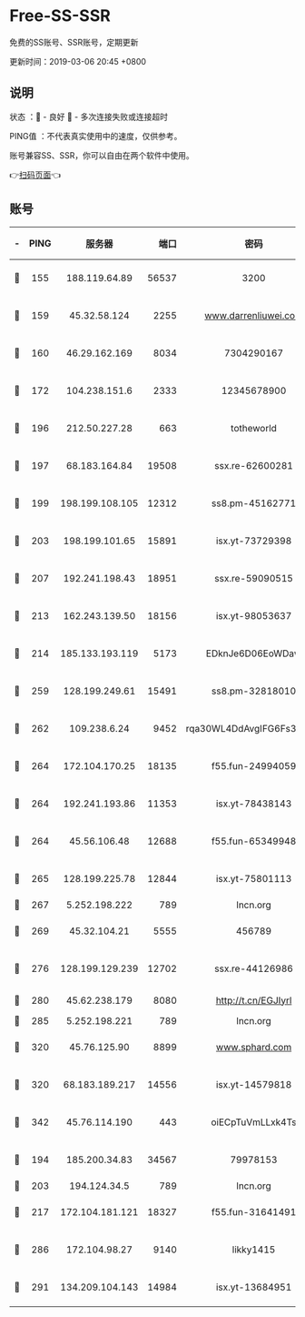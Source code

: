 # Free-SS-SSR

免费的SS账号、SSR账号，定期更新

更新时间：2019-03-06 20:45 +0800

## 说明

状态     ：🙂 - 良好 🙁 - 多次连接失败或连接超时

PING值   ：不代表真实使用中的速度，仅供参考。

账号兼容SS、SSR，你可以自由在两个软件中使用。

👉[扫码页面](https://liesauer.github.io/Free-SS-SSR/)👈

## 账号

|-|PING|服务器|端口|密码|加密方式|区域|
|:----:|:----:|:-----:|-----:|:----:|:----:|:----:|
|🙂|155|188.119.64.89|56537|3200|aes-256-cfb|RU|
|🙂|159|45.32.58.124|2255|www.darrenliuwei.com|aes-256-cfb|JP|
|🙂|160|46.29.162.169|8034|7304290167|aes-256-cfb|RU|
|🙂|172|104.238.151.6|2333|12345678900|aes-256-cfb|JP|
|🙂|196|212.50.227.28|663|totheworld|aes-256-cfb|US|
|🙂|197|68.183.164.84|19508|ssx.re-62600281|aes-256-cfb|US|
|🙂|199|198.199.108.105|12312|ss8.pm-45162771|aes-256-cfb|US|
|🙂|203|198.199.101.65|15891|isx.yt-73729398|aes-256-cfb|US|
|🙂|207|192.241.198.43|18951|ssx.re-59090515|aes-256-cfb|US|
|🙂|213|162.243.139.50|18156|isx.yt-98053637|aes-256-cfb|US|
|🙂|214|185.133.193.119|5173|EDknJe6D06EoWDaw|aes-256-cfb|US|
|🙂|259|128.199.249.61|15491|ss8.pm-32818010|aes-256-cfb|SG|
|🙂|262|109.238.6.24|9452|rqa30WL4DdAvgIFG6Fs3znzTa|aes-256-cfb|FR|
|🙂|264|172.104.170.25|18135|f55.fun-24994059|aes-256-cfb|SG|
|🙂|264|192.241.193.86|11353|isx.yt-78438143|aes-256-cfb|US|
|🙂|264|45.56.106.48|12688|f55.fun-65349948|aes-256-cfb|US|
|🙂|265|128.199.225.78|12844|isx.yt-75801113|aes-256-cfb|SG|
|🙂|267|5.252.198.222|789|lncn.org|rc4|JP|
|🙂|269|45.32.104.21|5555|456789|aes-256-cfb|SG|
|🙂|276|128.199.129.239|12702|ssx.re-44126986|aes-256-cfb|SG|
|🙂|280|45.62.238.179|8080|http://t.cn/EGJIyrl|rc4-md5|CA|
|🙂|285|5.252.198.221|789|lncn.org|rc4|JP|
|🙂|320|45.76.125.90|8899|www.sphard.com|aes-256-cfb|AU|
|🙂|320|68.183.189.217|14556|isx.yt-14579818|aes-256-cfb|SG|
|🙂|342|45.76.114.190|443|oiECpTuVmLLxk4Ts|aes-256-cfb|AU|
|🙂|194|185.200.34.83|34567|79978153|aes-256-cfb|US|
|🙂|203|194.124.34.5|789|lncn.org|rc4|JP|
|🙂|217|172.104.181.121|18327|f55.fun-31641491|aes-256-cfb|SG|
|🙂|286|172.104.98.27|9140|likky1415|aes-256-cfb|JP|
|🙂|291|134.209.104.143|14984|isx.yt-13684951|aes-256-cfb|SG|
